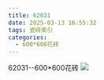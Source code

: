 ```yaml
---
title: 62031
date: 2025-03-13 16:55:32
tags: 瓷砖索引
categories:
  - 600*600花砖
---
```

62031--600*600花砖
![](/img/ceramic/600_600huazhuan/62031.jpg)